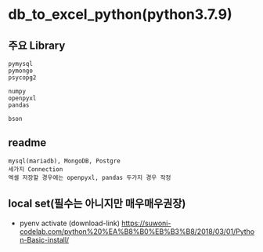 # db_to_excel_python(python3.7.9)
## 주요 Library
```
pymysql
pymongo
psycopg2

numpy
openpyxl
pandas

bson
```


## readme
```
mysql(mariadb), MongoDB, Postgre
세가지 Connection
엑셀 저장할 경우에는 openpyxl, pandas 두가지 경우 작정
```

## local set(필수는 아니지만 매우매우권장)
- pyenv activate
 (download-link) https://suwoni-codelab.com/python%20%EA%B8%B0%EB%B3%B8/2018/03/01/Python-Basic-install/
 


 
